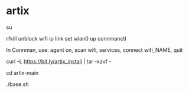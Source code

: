# artix

su

rfkill unblock wifi
ip link set wlan0 up
connmanctl

In Connman, use: agent on, scan wifi, services, connect wifi_NAME, quit

curl -L https://bit.ly/artix_install | tar -xzvf -

cd artix-main

./base.sh